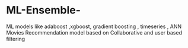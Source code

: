 # ML-Ensemble-
ML models like adaboost ,xgboost, gradient boosting , timeseries , ANN 
Movies Recommendation model based on Collaborative and user based filtering
